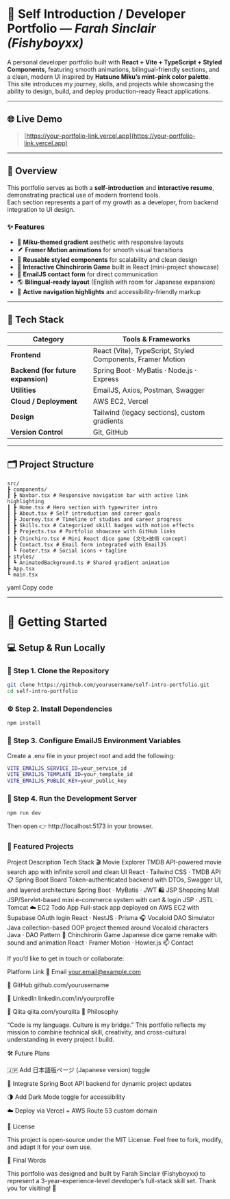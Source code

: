 # 🌸 Self Introduction / Developer Portfolio — *Farah Sinclair (Fishyboyxx)*

A personal developer portfolio built with **React + Vite + TypeScript + Styled Components**, featuring smooth animations, bilingual-friendly sections, and a clean, modern UI inspired by **Hatsune Miku’s mint–pink color palette**.  
This site introduces my journey, skills, and projects while showcasing the ability to design, build, and deploy production-ready React applications.

---

## 🌐 Live Demo
> [https://your-portfolio-link.vercel.app](https://your-portfolio-link.vercel.app)

---

## 🧭 Overview

This portfolio serves as both a **self-introduction** and **interactive resume**, demonstrating practical use of modern frontend tools.  
Each section represents a part of my growth as a developer, from backend integration to UI design.

### ✨ Features
- 🎨 **Miku-themed gradient** aesthetic with responsive layouts  
- 🪶 **Framer Motion animations** for smooth visual transitions  
- 🧠 **Reusable styled components** for scalability and clean design  
- 🧩 **Interactive Chinchirorin Game** built in React (mini-project showcase)  
- 💬 **EmailJS contact form** for direct communication  
- 🌎 **Bilingual-ready layout** (English with room for Japanese expansion)  
- 🔗 **Active navigation highlights** and accessibility-friendly markup

---

## 🧱 Tech Stack

| Category | Tools & Frameworks |
|-----------|--------------------|
| **Frontend** | React (Vite), TypeScript, Styled Components, Framer Motion |
| **Backend (for future expansion)** | Spring Boot · MyBatis · Node.js · Express |
| **Utilities** | EmailJS, Axios, Postman, Swagger |
| **Cloud / Deployment** | AWS EC2, Vercel |
| **Design** | Tailwind (legacy sections), custom gradients |
| **Version Control** | Git, GitHub |

---

## 🗂️ Project Structure

```
src/
┣ components/
┃ ┣ Navbar.tsx # Responsive navigation bar with active link highlighting
┃ ┣ Home.tsx # Hero section with typewriter intro
┃ ┣ About.tsx # Self introduction and career goals
┃ ┣ Journey.tsx # Timeline of studies and career progress
┃ ┣ Skills.tsx # Categorized skill badges with motion effects
┃ ┣ Projects.tsx # Portfolio showcase with GitHub links
┃ ┣ Chinchiro.tsx # Mini React dice game (文化×技術 concept)
┃ ┣ Contact.tsx # Email form integrated with EmailJS
┃ ┗ Footer.tsx # Social icons + tagline
┣ styles/
┃ ┗ AnimatedBackground.ts # Shared gradient animation
┣ App.tsx
┗ main.tsx
```


yaml
Copy code

---

# 🚀 Getting Started

## 💻 Setup & Run Locally

### 🧩 Step 1. Clone the Repository

```bash
git clone https://github.com/yourusername/self-intro-portfolio.git
cd self-intro-portfolio
```

### ⚙️ Step 2. Install Dependencies

```bash
npm install
```

### 🔐 Step 3. Configure EmailJS Environment Variables

Create a .env file in your project root and add the following:

```bash
VITE_EMAILJS_SERVICE_ID=your_service_id
VITE_EMAILJS_TEMPLATE_ID=your_template_id
VITE_EMAILJS_PUBLIC_KEY=your_public_key
```

### 🚀 Step 4. Run the Development Server
```bash
npm run dev
```

Then open 👉 http://localhost:5173
 in your browser.

### 💼 Featured Projects

Project	Description	Tech Stack
🎬 Movie Explorer	TMDB API-powered movie search app with infinite scroll and clean UI	React · Tailwind CSS · TMDB API
📋 Spring Boot Board	Token-authenticated backend with DTOs, Swagger UI, and layered architecture	Spring Boot · MyBatis · JWT
🛍 JSP Shopping Mall	JSP/Servlet-based mini e-commerce system with cart & login	JSP · JSTL · Tomcat
☁️ EC2 Todo App	Full-stack app deployed on AWS EC2 with Supabase OAuth login	React · NestJS · Prisma
🎧 Vocaloid DAO Simulator	Java collection-based OOP project themed around Vocaloid characters	Java · DAO Pattern
🎲 Chinchirorin Game	Japanese dice game remake with sound and animation	React · Framer Motion · Howler.js
📫 Contact

If you’d like to get in touch or collaborate:

Platform	Link
💌 Email	your.email@example.com

🐙 GitHub	github.com/yourusername

💼 LinkedIn	linkedin.com/in/yourprofile

🧠 Qiita	qiita.com/yourqiita
🧩 Philosophy

“Code is my language. Culture is my bridge.”
This portfolio reflects my mission to combine technical skill, creativity, and cross-cultural understanding in every project I build.

🛠️ Future Plans

🇯🇵 Add 日本語版ページ (Japanese version) toggle

🔗 Integrate Spring Boot API backend for dynamic project updates

🌗 Add Dark Mode toggle for accessibility

☁️ Deploy via Vercel + AWS Route 53 custom domain

🧾 License

This project is open-source under the MIT License.
Feel free to fork, modify, and adapt it for your own use.

💬 Final Words

This portfolio was designed and built by Farah Sinclair (Fishyboyxx)
to represent a 3-year-experience-level developer’s full-stack skill set.
Thank you for visiting! 🌸
